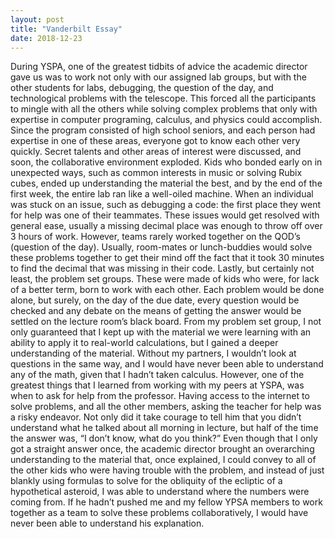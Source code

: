 ```yaml
---
layout: post
title: "Vanderbilt Essay"
date: 2018-12-23
---
```


During YSPA, one of the greatest tidbits of advice the academic director gave us was to work not only with our assigned lab groups, but with the other students for labs, debugging, the question of the day, and technological problems with the telescope. 
This forced all the participants to mingle with all the others while solving complex problems that only with expertise in computer programing, calculus, and physics could accomplish. Since the program consisted of high school seniors, and each person had expertise in one of these areas, everyone got to know each other very quickly.  Secret talents and other areas of interest were discussed, and soon, the collaborative environment exploded. Kids who bonded early on in unexpected ways, such as common interests in music or solving Rubix cubes, ended up understanding the material the best, and by the end of the first week, the entire lab ran like a well-oiled machine. 
When an individual was stuck on an issue, such as debugging a code: the first place they went for help was one of their teammates. These issues would get resolved with general ease, usually a missing decimal place was enough to throw off over 3 hours of work. 
However, teams rarely worked together on the QOD’s (question of the day). Usually, room-mates or lunch-buddies would solve these problems together to get their mind off the fact that it took 30 minutes to find the decimal that was missing in their code.
Lastly, but certainly not least, the problem set groups. These were made of kids who were, for lack of a better term, born to work with each other. Each problem would be done alone, but surely, on the day of the due date, every question would be checked and any debate on the means of getting the answer would be settled on the lecture room’s black board. From my problem set group, I not only guaranteed that I kept up with the material we were learning with an ability to apply it to real-world calculations, but I gained a deeper understanding of the material. Without my partners, I wouldn’t look at questions in the same way, and I would have never been able to understand any of the math, given that I hadn’t taken calculus.
 However, one of the greatest things that I learned from working with my peers at YSPA, was when to ask for help from the professor. Having access to the internet to solve problems, and all the other members, asking the teacher for help was a risky endeavor. Not only did it take courage to tell him that you didn’t understand what he talked about all morning in lecture, but half of the time the answer was, “I don’t know, what do you think?” Even though that I only got a straight answer once, the academic director brought an overarching understanding to the material that, once explained, I could convey to all of the other kids who were having trouble with the problem, and instead of just blankly using formulas to solve for the obliquity of the ecliptic of a hypothetical asteroid, I was able to understand where the numbers were coming from. If he hadn’t pushed me and my fellow YPSA members to work together as a team to solve these problems collaboratively, I would have never been able to understand his explanation. 
